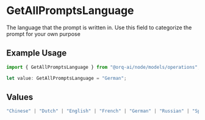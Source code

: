 # GetAllPromptsLanguage

The language that the prompt is written in. Use this field to categorize the prompt for your own purpose

## Example Usage

```typescript
import { GetAllPromptsLanguage } from "@orq-ai/node/models/operations";

let value: GetAllPromptsLanguage = "German";
```

## Values

```typescript
"Chinese" | "Dutch" | "English" | "French" | "German" | "Russian" | "Spanish"
```
